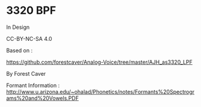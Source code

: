 # 3320 BPF

In Design

CC-BY-NC-SA 4.0

Based on :

https://github.com/forestcaver/Analog-Voice/tree/master/AJH_as3320_LPF

By  Forest Caver

Formant Information :
http://www.u.arizona.edu/~ohalad/Phonetics/notes/Formants%20Spectrograms%20and%20Vowels.PDF
